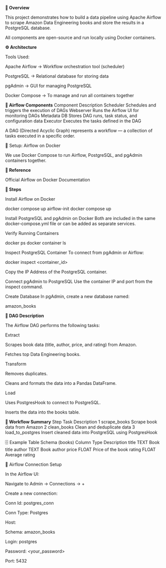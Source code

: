 **🧩 Overview**

This project demonstrates how to build a data pipeline using Apache Airflow to scrape Amazon Data Engineering books and store the results in a PostgreSQL database.

All components are open-source and run locally using Docker containers.

**⚙️ Architecture**

Tools Used:

Apache Airflow → Workflow orchestration tool (scheduler)

PostgreSQL → Relational database for storing data

pgAdmin → GUI for managing PostgreSQL

Docker Compose → To manage and run all containers together

**🧠 Airflow Components**
Component	Description
Scheduler	Schedules and triggers the execution of DAGs
Webserver	Runs the Airflow UI for monitoring DAGs
Metadata DB	Stores DAG runs, task status, and configuration data
Executor	Executes the tasks defined in the DAG

A DAG (Directed Acyclic Graph) represents a workflow — a collection of tasks executed in a specific order.

🐳 Setup: Airflow on Docker

We use Docker Compose to run Airflow, PostgreSQL, and pgAdmin containers together.

**🔗 Reference**

Official Airflow on Docker Documentation

**🧾 Steps**

Install Airflow on Docker

docker compose up airflow-init
docker compose up


Install PostgreSQL and pgAdmin on Docker
Both are included in the same docker-compose.yml file or can be added as separate services.

Verify Running Containers

docker ps
docker container ls


Inspect PostgreSQL Container
To connect from pgAdmin or Airflow:

docker inspect <container_id>


Copy the IP Address of the PostgreSQL container.

Connect pgAdmin to PostgreSQL
Use the container IP and port from the inspect command.

Create Database
In pgAdmin, create a new database named:

amazon_books

**📄 DAG Description**

The Airflow DAG performs the following tasks:

Extract

Scrapes book data (title, author, price, and rating) from Amazon.

Fetches top Data Engineering books.

Transform

Removes duplicates.

Cleans and formats the data into a Pandas DataFrame.

Load

Uses PostgresHook to connect to PostgreSQL.

Inserts the data into the books table.

**🧠 Workflow Summary**
Step	Task	Description
1	scrape_books	Scrape book data from Amazon
2	clean_books	Clean and deduplicate data
3	load_to_postgres	Insert cleaned data into PostgreSQL using PostgresHook

🗄️ Example Table Schema (books)
Column	Type	Description
title	TEXT	Book title
author	TEXT	Book author
price	FLOAT	Price of the book
rating	FLOAT	Average rating

🧰 Airflow Connection Setup

In the Airflow UI:

Navigate to Admin → Connections → +

Create a new connection:

Conn Id: postgres_conn

Conn Type: Postgres

Host: <PostgreSQL container IP>

Schema: amazon_books

Login: postgres

Password: <your_password>

Port: 5432
